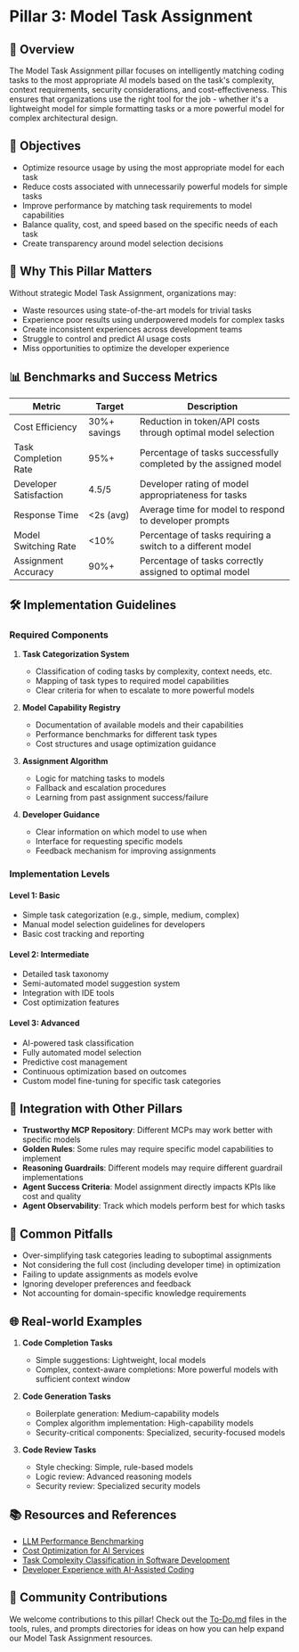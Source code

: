 # Pillar 3: Model Task Assignment

## 📌 Overview

The Model Task Assignment pillar focuses on intelligently matching coding tasks to the most appropriate AI models based on the task's complexity, context requirements, security considerations, and cost-effectiveness. This ensures that organizations use the right tool for the job - whether it's a lightweight model for simple formatting tasks or a more powerful model for complex architectural design.

## 🎯 Objectives

- Optimize resource usage by using the most appropriate model for each task
- Reduce costs associated with unnecessarily powerful models for simple tasks
- Improve performance by matching task requirements to model capabilities
- Balance quality, cost, and speed based on the specific needs of each task
- Create transparency around model selection decisions

## 🌟 Why This Pillar Matters

Without strategic Model Task Assignment, organizations may:
- Waste resources using state-of-the-art models for trivial tasks
- Experience poor results using underpowered models for complex tasks
- Create inconsistent experiences across development teams
- Struggle to control and predict AI usage costs
- Miss opportunities to optimize the developer experience

## 📊 Benchmarks and Success Metrics

| Metric | Target | Description |
|--------|--------|-------------|
| Cost Efficiency | 30%+ savings | Reduction in token/API costs through optimal model selection |
| Task Completion Rate | 95%+ | Percentage of tasks successfully completed by the assigned model |
| Developer Satisfaction | 4.5/5 | Developer rating of model appropriateness for tasks |
| Response Time | <2s (avg) | Average time for model to respond to developer prompts |
| Model Switching Rate | <10% | Percentage of tasks requiring a switch to a different model |
| Assignment Accuracy | 90%+ | Percentage of tasks correctly assigned to optimal model |

## 🛠️ Implementation Guidelines

### Required Components

1. **Task Categorization System**
   - Classification of coding tasks by complexity, context needs, etc.
   - Mapping of task types to required model capabilities
   - Clear criteria for when to escalate to more powerful models

2. **Model Capability Registry**
   - Documentation of available models and their capabilities
   - Performance benchmarks for different task types
   - Cost structures and usage optimization guidance

3. **Assignment Algorithm**
   - Logic for matching tasks to models
   - Fallback and escalation procedures
   - Learning from past assignment success/failure

4. **Developer Guidance**
   - Clear information on which model to use when
   - Interface for requesting specific models
   - Feedback mechanism for improving assignments

### Implementation Levels

#### Level 1: Basic
- Simple task categorization (e.g., simple, medium, complex)
- Manual model selection guidelines for developers
- Basic cost tracking and reporting

#### Level 2: Intermediate
- Detailed task taxonomy
- Semi-automated model suggestion system
- Integration with IDE tools
- Cost optimization features

#### Level 3: Advanced
- AI-powered task classification
- Fully automated model selection
- Predictive cost management
- Continuous optimization based on outcomes
- Custom model fine-tuning for specific task categories

## 🔄 Integration with Other Pillars

- **Trustworthy MCP Repository**: Different MCPs may work better with specific models
- **Golden Rules**: Some rules may require specific model capabilities to implement
- **Reasoning Guardrails**: Different models may require different guardrail implementations
- **Agent Success Criteria**: Model assignment directly impacts KPIs like cost and quality
- **Agent Observability**: Track which models perform best for which tasks

## 🚫 Common Pitfalls

- Over-simplifying task categories leading to suboptimal assignments
- Not considering the full cost (including developer time) in optimization
- Failing to update assignments as models evolve
- Ignoring developer preferences and feedback
- Not accounting for domain-specific knowledge requirements

## 🌐 Real-world Examples

1. **Code Completion Tasks**
   - Simple suggestions: Lightweight, local models
   - Complex, context-aware completions: More powerful models with sufficient context window

2. **Code Generation Tasks**
   - Boilerplate generation: Medium-capability models
   - Complex algorithm implementation: High-capability models
   - Security-critical components: Specialized, security-focused models

3. **Code Review Tasks**
   - Style checking: Simple, rule-based models
   - Logic review: Advanced reasoning models
   - Security review: Specialized security models

## 📚 Resources and References

- [LLM Performance Benchmarking](https://example.com/llm-benchmarks)
- [Cost Optimization for AI Services](https://example.com/ai-cost-optimization)
- [Task Complexity Classification in Software Development](https://example.com/task-complexity)
- [Developer Experience with AI-Assisted Coding](https://example.com/dev-ai-experience)

## 🤝 Community Contributions

We welcome contributions to this pillar! Check out the [To-Do.md](./tools/To-do.md) files in the tools, rules, and prompts directories for ideas on how you can help expand our Model Task Assignment resources.
